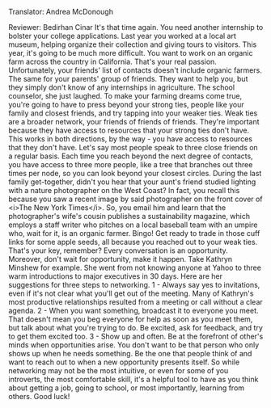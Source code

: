 

Translator: Andrea McDonough

Reviewer: Bedirhan Cinar
It&#39;s that time again.
You need another internship
to bolster your college applications.
Last year you worked at a local art museum,
helping organize their collection
and giving tours to visitors.
This year, it&#39;s going to be much more difficult.
You want to work on an organic farm
across the country in California.
That&#39;s your real passion.
Unfortunately, your friends&#39; list of contacts
doesn&#39;t include organic farmers.
The same for your parents&#39; group of friends.
They want to help you,
but they simply don&#39;t know of any internships in agriculture.
The school counselor, she just laughed.
To make your farming dreams come true,
you&#39;re going to have to press beyond your strong ties,
people like your family and closest friends,
and try tapping into your weaker ties.
Weak ties are a broader network,
your friends of friends of friends.
They&#39;re important because they have access to resources
that your strong ties don&#39;t have.
This works in both directions, by the way -
you have access to resources that they don&#39;t have.
Let&#39;s say most people speak
to three close friends on a regular basis.
Each time you reach beyond the next degree of contacts,
you have access to three more people,
like a tree that branches out three times per node,
so you can look beyond your closest circles.
During the last family get-together,
didn&#39;t you hear that your aunt&#39;s friend studied lighting
with a nature photographer on the West Coast?
In fact, you recall this because you saw a recent image
by said photographer on the front cover of &lt;i&gt;The New York Times&lt;/i&gt;.
So, you email him
and learn that the photographer&#39;s wife&#39;s cousin
publishes a sustainability magazine,
which employs a staff writer
who pitches on a local baseball team
with an umpire who,
wait for it,
is an organic farmer.
Bingo!
Get ready to trade in those cuff links for some apple seeds,
all because you reached out to your weak ties.
That&#39;s your key, remember?
Every conversation is an opportunity.
Moreover, don&#39;t wait for opportunity,
make it happen.
Take Kathryn Minshew for example.
She went from not knowing anyone at Yahoo
to three warm introductions to major executives in 30 days.
Here are her suggestions for three steps to networking.
1 - Always say yes to invitations,
even if it&#39;s not clear what you&#39;ll get out of the meeting.
Many of Kathryn&#39;s most productive relationships
resulted from a meeting or call without a clear agenda.
2 - When you want something, broadcast it to everyone you meet.
That doesn&#39;t mean you beg everyone for help
as soon as you meet them,
but talk about what you&#39;re trying to do.
Be excited,
ask for feedback,
and try to get them excited too.
3 - Show up and often.
Be at the forefront of other&#39;s minds when opportunities arise.
You don&#39;t want to be that person
who only shows up when he needs something.
Be the one that people think of and want to reach out to
when a new opportunity presents itself.
So while networking may not be the most intuitive,
or even for some of you introverts,
the most comfortable skill,
it&#39;s a helpful tool to have as you think about getting a job,
going to school,
or most importantly, learning from others.
Good luck!
